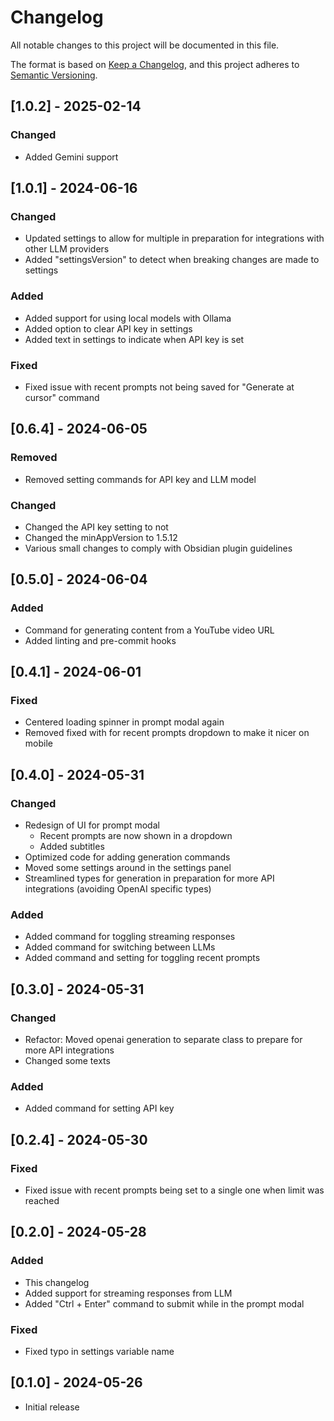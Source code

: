 # Changelog

All notable changes to this project will be documented in this file.

The format is based on [Keep a Changelog](https://keepachangelog.com/en/1.1.0/),
and this project adheres to [Semantic Versioning](https://semver.org/spec/v2.0.0.html).

## [1.0.2] - 2025-02-14

### Changed
- Added Gemini support

## [1.0.1] - 2024-06-16

### Changed
- Updated settings to allow for multiple in preparation for integrations with other LLM providers
- Added "settingsVersion" to detect when breaking changes are made to settings

### Added
- Added support for using local models with Ollama
- Added option to clear API key in settings
- Added text in settings to indicate when API key is set

### Fixed
- Fixed issue with recent prompts not being saved for "Generate at cursor" command

## [0.6.4] - 2024-06-05

### Removed
- Removed setting commands for API key and LLM model

### Changed
- Changed the API key setting to not
- Changed the minAppVersion to 1.5.12
- Various small changes to comply with Obsidian plugin guidelines

## [0.5.0] - 2024-06-04

### Added
- Command for generating content from a YouTube video URL
- Added linting and pre-commit hooks

## [0.4.1] - 2024-06-01

### Fixed

-   Centered loading spinner in prompt modal again
-   Removed fixed with for recent prompts dropdown to make it nicer on mobile

## [0.4.0] - 2024-05-31

### Changed

-   Redesign of UI for prompt modal
    -   Recent prompts are now shown in a dropdown
    -   Added subtitles
-   Optimized code for adding generation commands
-   Moved some settings around in the settings panel
-   Streamlined types for generation in preparation for more API integrations (avoiding OpenAI specific types)

### Added

-   Added command for toggling streaming responses
-   Added command for switching between LLMs
-   Added command and setting for toggling recent prompts

## [0.3.0] - 2024-05-31

### Changed

-   Refactor: Moved openai generation to separate class to prepare for more API integrations
-   Changed some texts

### Added

-   Added command for setting API key

## [0.2.4] - 2024-05-30

### Fixed

-   Fixed issue with recent prompts being set to a single one when limit was reached

## [0.2.0] - 2024-05-28

### Added

-   This changelog
-   Added support for streaming responses from LLM
-   Added "Ctrl + Enter" command to submit while in the prompt modal

### Fixed

-   Fixed typo in settings variable name

## [0.1.0] - 2024-05-26

-   Initial release
